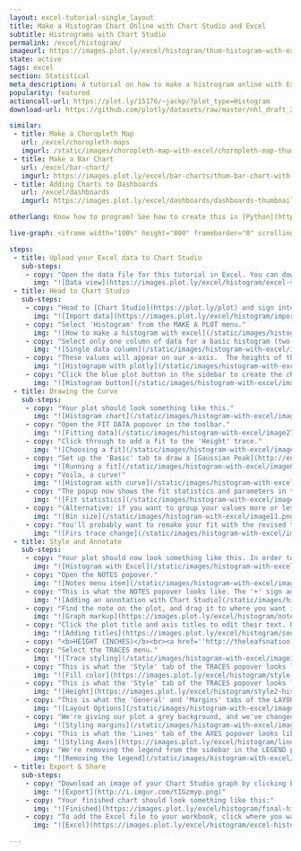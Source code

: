 ```yaml
---
layout: excel-tutorial-single_layout
title: Make a Histogram Chart Online with Chart Studio and Excel
subtitle: Histrograms with Chart Studio
permalink: /excel/histogram/
imageurl: https://images.plot.ly/excel/histogram/thum-histogram-with-excel.png
state: active
tags: excel
section: Statistical
meta_description: A tutorial on how to make a histrogram online with Excel.
popularity: featured
actioncall-url: https://plot.ly/15176/~jackp/?plot_type=Histogram
download-url: https://github.com/plotly/datasets/raw/master/nhl_draft_2013_%40thejustinfisher.csv.zip

similar:
 - title: Make a Choropleth Map
   url: /excel/choropleth-maps
   imgurl: /static/images/choropleth-map-with-excel/choropleth-map-thumb.png
 - title: Make a Bar Chart
   url: /excel/bar-chart/
   imgurl: https://images.plot.ly/excel/bar-charts/thum-bar-chart-with-excel.png
 - title: Adding Charts to Dashboards
   url: /excel/dashboards
   imgurl: https://images.plot.ly/excel/dashboards/dashboards-thumbnail.png

otherlang: Know how to program? See how to create this in [Python](https://plot.ly/python/histograms/) or [R](https://plot.ly/r/histograms/).

live-graph: <iframe width="100%" height="800" frameborder="0" scrolling="no" src="https://plot.ly/~Dreamshot/6903/_2013-nhl-player-height.embed"></iframe>

steps:
 - title: Upload your Excel data to Chart Studio
   sub-steps:
    - copy: "Open the data file for this tutorial in Excel. You can download the file here in [CSV format](https://plot.ly/~cimar/214/_2013-nhl-player-height.csv)"
      img: "![Data view](https://images.plot.ly/excel/histogram/excel-view-histogram.png)"
 - title: Head to Chart Studio
   sub-steps:
    - copy: "Head to [Chart Studio](https://plot.ly/plot) and sign into your free Chart Studio account. Go to 'Import', click 'Upload a file', then choose your Excel file to upload. Your Excel file will now open in Chart Studio. For more about Chart Studio, see [this tutorial](/add-data-to-the-plotly-grid/)"
      img: "![Import data](https://images.plot.ly/excel/histogram/import-data-histogram.png)"
    - copy: "Select 'Histogram' from the MAKE A PLOT menu."
      img: "![How to make a histogram with excel](/static/images/histogram-with-excel/image18.png)"
    - copy: "Select only one column of data for a basic histogram (two with the 'group by' option)."
      img: "![Single data column](/static/images/histogram-with-excel/image05.png)"
    - copy: "These values will appear on our x-axis.  The heights of the bars of our histogram will denote how many times each value or 'bin' of values appears in the column. To learn more see: [histogram](https://plot.ly/histogram/)"
      img: "![Histograpm with plotly](/static/images/histogram-with-excel/image15.gif)"
    - copy: "Click the blue plot button in the sidebar to create the chart.  (For more help with the grid see: [here](/add-data-to-the-plotly-grid/)"
      img: "![Histogram button](/static/images/histogram-with-excel/image21.png)"
 - title: Drawing the Curve
   sub-steps:
    - copy: "Your plot should look something like this."
      img: "![Histogram chart](/static/images/histogram-with-excel/image20.png)"
    - copy: "Open the FIT DATA popover in the toolbar."
      img: "![Fitting data](/static/images/histogram-with-excel/image27.png)"
    - copy: "Click through to add a fit to the 'Height' trace."
      img: "![Choosing a fit](/static/images/histogram-with-excel/image04.png)"
    - copy: "Set up the 'Basic' tab to draw a [Gaussian Peak](http://en.wikipedia.org/wiki/Gaussian_function) based on the data. Leave the other options blank and click the 'Run this fit' button at the bottom."
      img: "![Running a fit](/static/images/histogram-with-excel/image09.png)"
    - copy: "Voila, a curve!"
      img: "![Histogram with curve](/static/images/histogram-with-excel/image03.png)"
    - copy: "The popup now shows the fit statistics and parameters in the curve's equation, a+h*exp(-(x-x0)^2/(2*w^2))."
      img: "![Fit statistics](/static/images/histogram-with-excel/image14.png)"
    - copy: "(Alternative: if you want to group your values more or less than Plotly has by default, do so in the 'Range/bins' tab of the TRACES popover.)"
      img: "![Bin size](/static/images/histogram-with-excel/image11.png)"
    - copy: "You'll probably want to remake your fit with the revised trace."
      img: "![Firs trace change](/static/images/histogram-with-excel/image06.png)"
 - title: Style and Annotate
   sub-steps:
    - copy: "Your plot should now look something like this. In order to get the graph at the top of the chart, you'll need to style and annotate it."
      img: "![Histogram with Excel](/static/images/histogram-with-excel/image03.png)"
    - copy: "Open the NOTES popover."
      img: "![Notes menu item](/static/images/histogram-with-excel/image22.png)"
    - copy: "This is what the NOTES popover looks like. The '+' sign adds new notes. Hide the arrow. Set the 'Move with' option to 'Data', as the note refers to a specific pair of points on the plot."
      img: "![Adding an annotation with Chart Studio](/static/images/histogram-with-excel/image24.png)"
    - copy: "Find the note on the plot, and drag it to where you want it. Click the note to edit its text. Use markup to style and format it. <b>MEAN: 72.8''<br>MEDIAN:73''</b>"
      img: "![Graph markup](https://images.plot.ly/excel/histogram/note-histogram.png)"
    - copy: "Click the plot title and axis titles to edit their text. Use markup to link to your source."
      img: "![Adding titles](https://images.plot.ly/excel/histogram/source-histogram.png)"
    - copy: "<b>HEIGHT (INCHES)</b><br><a href=''http://theleafsnation.com/2014/5/25/justin-s-nhl-draftbook-2013-1963''>NHL Draftbook, Justin Fisher</a>"
    - copy: "Select the TRACES menu."
      img: "![Trace styling](/static/images/histogram-with-excel/image13.png)"
    - copy: "This is what the 'Style' tab of the TRACES popover looks like for the 'Height' trace. We've changed the bar color and made them narrower."
      img: "![Fill color](https://images.plot.ly/excel/histogram/style-histogram.png)"
    - copy: "This is what the 'Style' tab of the TRACES popover looks like for the 'Height - fit' trace. We've changed the line color and stroke."
      img: "![Height](https://images.plot.ly/excel/histogram/style2-histogram.png)"
    - copy: "This is what the 'General' and 'Margins' tabs of the LAYOUT popover should look like."
      img: "![Layout Options](/static/images/histogram-with-excel/image23.png)"
    - copy: "We're giving our plot a grey background, and we've changed some of the font "
      img: "![Styling margins](/static/images/histogram-with-excel/image02.png)"
    - copy: "This is what the 'Lines' tab of the AXES popover looks like. We're hiding the body grid lines, and turned the zero line off."
      img: "![Styling Axes](https://images.plot.ly/excel/histogram/lines-histogram.png)"
    - copy: "We're removing the legend from the sidebar in the LEGEND popover."
      img: "![Removing the legend](/static/images/histogram-with-excel/image12.png)"
 - title: Export & Share
   sub-steps:
    - copy: "Download an image of your Chart Studio graph by clicking EXPORT on the toolbar."
      img: "![Export](http://i.imgur.com/tIGzmyp.png)"
    - copy: "Your finished chart should look something like this:"
      img: "![Finished](https://images.plot.ly/excel/histogram/final-histogram.png)"
    - copy: "To add the Excel file to your workbook, click where you want to insert the picture inside Excel. On the INSERT tab inside Excel, in the ILLUSTRATIONS group, click PICTURE. Locate the Chart Studio graph image that you downloaded and then double-click it. Notice that we also copy-pasted the Chart Studio graph link in a cell for easy access to the interactive Plotly version."
      img: "![Excel](https://images.plot.ly/excel/histogram/excel-histogram.png)"

---
```

